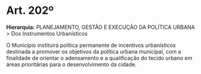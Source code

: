 # Art. 202º

**Hierarquia:** PLANEJAMENTO, GESTÃO E EXECUÇÃO DA POLÍTICA URBANA > Dos Instrumentos Urbanísticos

O Município instituirá política permanente de incentivos urbanísticos destinada a promover os objetivos da política urbana municipal, com a finalidade de orientar o adensamento e a qualificação do tecido urbano em áreas prioritárias para o desenvolvimento da cidade.






